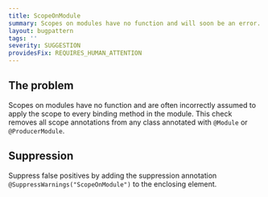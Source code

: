 ```yaml
---
title: ScopeOnModule
summary: Scopes on modules have no function and will soon be an error.
layout: bugpattern
tags: ''
severity: SUGGESTION
providesFix: REQUIRES_HUMAN_ATTENTION
---
```


<!--
*** AUTO-GENERATED, DO NOT MODIFY ***
To make changes, edit the @BugPattern annotation or the explanation in docs/bugpattern.
-->

## The problem
Scopes on modules have no function and are often incorrectly assumed to apply the scope to every binding method in the module. This check removes all scope annotations from any class annotated with `@Module` or `@ProducerModule`.

## Suppression
Suppress false positives by adding the suppression annotation `@SuppressWarnings("ScopeOnModule")` to the enclosing element.
